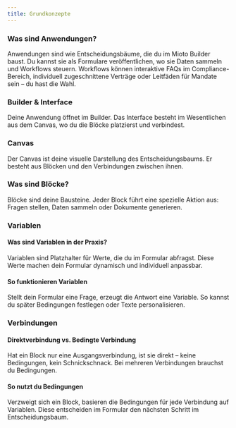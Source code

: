 ```yaml
---
title: Grundkonzepte
---
```


### Was sind Anwendungen?

Anwendungen sind wie Entscheidungsbäume, die du im Mioto Builder baust. Du kannst sie als Formulare veröffentlichen, wo sie Daten sammeln und Workflows steuern. Workflows können interaktive FAQs im Compliance-Bereich, individuell zugeschnittene Verträge oder Leitfäden für Mandate sein – du hast die Wahl.

### Builder & Interface

Deine Anwendung öffnet im Builder. Das Interface besteht im Wesentlichen aus dem Canvas, wo du die Blöcke platzierst und verbindest.

### Canvas

Der Canvas ist deine visuelle Darstellung des Entscheidungsbaums. Er besteht aus Blöcken und den Verbindungen zwischen ihnen.

### Was sind Blöcke?

Blöcke sind deine Bausteine. Jeder Block führt eine spezielle Aktion aus: Fragen stellen, Daten sammeln oder Dokumente generieren.

### Variablen

#### Was sind Variablen in der Praxis?

Variablen sind Platzhalter für Werte, die du im Formular abfragst. Diese Werte machen dein Formular dynamisch und individuell anpassbar.

#### So funktionieren Variablen

Stellt dein Formular eine Frage, erzeugt die Antwort eine Variable. So kannst du später Bedingungen festlegen oder Texte personalisieren.

### Verbindungen

#### Direktverbindung vs. Bedingte Verbindung

Hat ein Block nur eine Ausgangsverbindung, ist sie direkt – keine Bedingungen, kein Schnickschnack. Bei mehreren Verbindungen brauchst du Bedingungen.

#### So nutzt du Bedingungen

Verzweigt sich ein Block, basieren die Bedingungen für jede Verbindung auf Variablen. Diese entscheiden im Formular den nächsten Schritt im Entscheidungsbaum.
